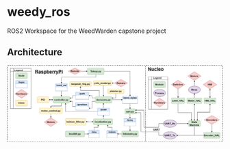 # weedy_ros
ROS2 Workspace for the WeedWarden capstone project

## Architecture
![Architecture Diagram](/img/archv4.png)
